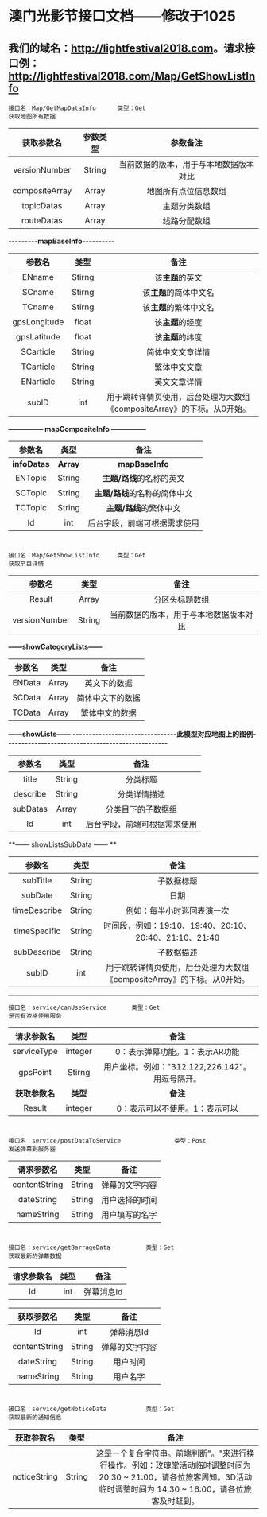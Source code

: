# 澳门光影节接口文档——修改于1025



## 我们的域名：<http://lightfestival2018.com>。请求接口例：<http://lightfestival2018.com/Map/GetShowListInfo>





```
接口名：Map/GetMapDataInfo		类型：Get      		 						获取地图所有数据
```

| **获取参数名** |      **参数类型**       |              **参数备注**              |
| :------------: | :---------------------: | :------------------------------------: |
| versionNumber  |         String          | 当前数据的版本，用于与本地数据版本对比 |
| compositeArray |   Array<mapBaseInfo>    |          地图所有点位信息数组          |
|   topicDatas   | Array<mapCompositeInfo> |              主题分类数组              |
|   routeDatas   | Array<mapCompositeInfo> |              线路分配数组              |

**---------mapBaseInfo----------**

|    参数名    |  类型  |                             备注                             |
| :----------: | :----: | :----------------------------------------------------------: |
|    ENname    | Stirng |                       该**主题**的英文                       |
|    SCname    | Stirng |                    该**主题**的简体中文名                    |
|    TCname    | Stirng |                    该**主题**的繁体中文名                    |
| gpsLongitude | float  |                       该**主题**的经度                       |
| gpsLatitude  | float  |                       该**主题**的纬度                       |
|  SCarticle   | String |                       简体中文文章详情                       |
|  TCarticle   | String |                         繁体中文文章                         |
|  ENarticle   | String |                         英文文章详情                         |
|    subID     |  int   | 用于跳转详情页使用，后台处理为大数组《compositeArray》的下标。从0开始。 |

**—————  mapCompositeInfo —————** 

|    参数名     |          类型          |             备注              |
| :-----------: | :--------------------: | :---------------------------: |
| **infoDatas** | **Array<mapBaseInfo>** |        **mapBaseInfo**        |
|    ENTopic    |         String         |   **主题/路线**的名称的英文   |
|    SCTopic    |         String         | **主题/路线**的名称的简体中文 |
|    TCTopic    |         String         |    **主题/路线**的繁体中文    |
|      Id       |          int           | 后台字段，前端可根据需求使用  |

# 

```
接口名：Map/GetShowListInfo		类型：Get      		 					获取节目详情
```

|    参数名     |           类型           |                  备注                  |
| :-----------: | :----------------------: | :------------------------------------: |
|    Result     | Array<showCategoryLists> |             分区头标题数组             |
| versionNumber |          String          | 当前数据的版本，用于与本地数据版本对比 |

**——showCategoryLists——**

| 参数名 |       类型       |       备注       |
| :----: | :--------------: | :--------------: |
| ENData | Array<showLists> |   英文下的数据   |
| SCData | Array<showLists> | 简体中文下的数据 |
| TCData | Array<showLists> |  繁体中文的数据  |

**——showLists——**   **--------------------------------此模型对应地图上的图例--------------------------------------------------**

|  参数名  |          类型           |             备注             |
| :------: | :---------------------: | :--------------------------: |
|  title   |         String          |           分类标题           |
| describe |         String          |         分类详情描述         |
| subDatas | Array<showListsSubData> |      分类目下的子数据组      |
|    Id    |           int           | 后台字段，前端可根据需求使用 |

**——  showListsSubData  —— **

|    参数名    |  类型  |                             备注                             |
| :----------: | :----: | :----------------------------------------------------------: |
|   subTitle   | String |                          子数据标题                          |
|   subDate    | String |                             日期                             |
| timeDescribe | String |                  例如：每半小时巡回表演一次                  |
| timeSpecific | String |    时间段，例如：19:10、19:40、20:10、20:40、21:10、21:40    |
| subDescribe  | String |                          子数据描述                          |
|    subID     |  int   | 用于跳转详情页使用，后台处理为大数组《compositeArray》的下标。从0开始。 |

---

```
接口名：service/canUseService		类型：Get      		 				是否有资格使用服务
```

|   请求参数名   |   类型   |                      备注                       |
| :------------: | :------: | :---------------------------------------------: |
|  serviceType   | integer  |         0：表示弹幕功能。1：表示AR功能          |
|    gpsPoint    |  Stirng  | 用户坐标。例如："312.122,226.142"。用逗号隔开。 |
| **获取参数名** | **类型** |                    **备注**                     |
|     Result     | integer  |         0：表示可以不使用。1：表示可以          |

# 

```
接口名：service/postDataToService				类型：Post      		 	 	发送弹幕到服务器
```

|  请求参数名   |  类型  |      备注      |
| :-----------: | :----: | :------------: |
| contentString | String | 弹幕的文字内容 |
|  dateString   | String | 用户选择的时间 |
|  nameString   | String | 用户填写的名字 |

# 

```
接口名：service/getBarrageData			类型：Get      		 			获取最新的弹幕数据
```

| 请求参数名 | 类型 |    备注    |
| :--------: | :--: | :--------: |
|     Id     | int  | 弹幕消息Id |

|  获取参数名   |  类型  |      备注      |
| :-----------: | :----: | :------------: |
|      Id       |  int   |   弹幕消息Id   |
| contentString | String | 弹幕的文字内容 |
|  dateString   | String |    用户时间    |
|  nameString   | String |    用户名字    |

# 

```
接口名：service/getNoticeData			类型：Get      		 			获取最新的通知信息
```

|  获取参数名  |  类型  |                             备注                             |
| :----------: | :----: | :----------------------------------------------------------: |
| noticeString | String | 这是一个复合字符串。前端判断"。"来进行换行操作。例如：玫瑰堂活动临时调整时间为 20:30 ~ 21:00，请各位旅客周知。3D活动临时调整时间为 14:30 ~ 16:00，请各位旅客及时赶到。 |

#  